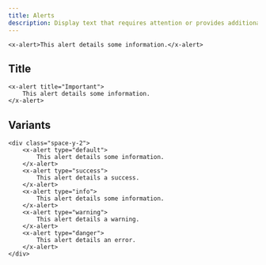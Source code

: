 ```yaml
---
title: Alerts
description: Display text that requires attention or provides additional information.
---
```


```blade-component-code
<x-alert>This alert details some information.</x-alert>
```

## Title

```blade-component-code
<x-alert title="Important">
    This alert details some information.
</x-alert>
```

## Variants

```blade-component-code
<div class="space-y-2">
    <x-alert type="default">
        This alert details some information.
    </x-alert>
    <x-alert type="success">
        This alert details a success.
    </x-alert>
    <x-alert type="info">
        This alert details some information.
    </x-alert>
    <x-alert type="warning">
        This alert details a warning.
    </x-alert>
    <x-alert type="danger">
        This alert details an error.
    </x-alert>
</div>
```
